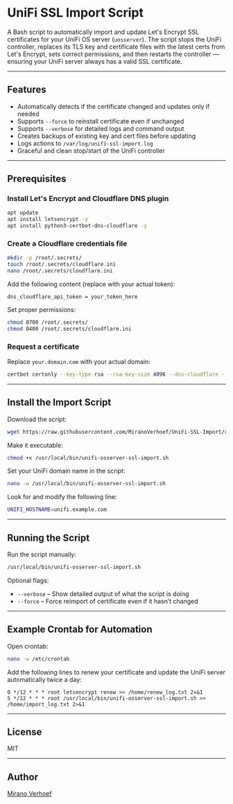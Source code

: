 # UniFi SSL Import Script

A Bash script to automatically import and update Let's Encrypt SSL certificates for your UniFi OS server (`uosserver`). The script stops the UniFi controller, replaces its TLS key and certificate files with the latest certs from Let's Encrypt, sets correct permissions, and then restarts the controller — ensuring your UniFi server always has a valid SSL certificate.

---

## Features

- Automatically detects if the certificate changed and updates only if needed
- Supports `--force` to reinstall certificate even if unchanged
- Supports `--verbose` for detailed logs and command output
- Creates backups of existing key and cert files before updating
- Logs actions to `/var/log/unifi-ssl-import.log`
- Graceful and clean stop/start of the UniFi controller

---

## Prerequisites

### Install Let's Encrypt and Cloudflare DNS plugin

```bash
apt update
apt install letsencrypt -y
apt install python3-certbot-dns-cloudflare -y
```

### Create a Cloudflare credentials file

```bash
mkdir -p /root/.secrets/
touch /root/.secrets/cloudflare.ini
nano /root/.secrets/cloudflare.ini
```

Add the following content (replace with your actual token):

```
dns_cloudflare_api_token = your_token_here
```

Set proper permissions:

```bash
chmod 0700 /root/.secrets/
chmod 0400 /root/.secrets/cloudflare.ini
```

### Request a certificate

Replace `your.domain.com` with your actual domain:

```bash
certbot certonly --key-type rsa --rsa-key-size 4096 --dns-cloudflare --dns-cloudflare-credentials /root/.secrets/cloudflare.ini -d your.domain.com --preferred-challenges dns-01
```

---

## Install the Import Script

Download the script:

```bash
wget https://raw.githubusercontent.com/MiranoVerhoef/UniFi-SSL-Import/refs/heads/main/unifi-osserver-ssl-import -O /usr/local/bin/unifi-osserver-ssl-import.sh
```

Make it executable:

```bash
chmod +x /usr/local/bin/unifi-osserver-ssl-import.sh
```

Set your UniFi domain name in the script:

```bash
nano -w /usr/local/bin/unifi-osserver-ssl-import.sh
```

Look for and modify the following line:

```bash
UNIFI_HOSTNAME=unifi.example.com
```

---

## Running the Script

Run the script manually:

```bash
/usr/local/bin/unifi-osserver-ssl-import.sh
```

Optional flags:
- `--verbose` – Show detailed output of what the script is doing
- `--force` – Force reimport of certificate even if it hasn’t changed

---

## Example Crontab for Automation

Open crontab:

```bash
nano -w /etc/crontab
```

Add the following lines to renew your certificate and update the UniFi server automatically twice a day:

```cron
0 */12 * * * root letsencrypt renew >> /home/renew_log.txt 2>&1
5 */12 * * * root /usr/local/bin/unifi-osserver-ssl-import.sh >> /home/import_log.txt 2>&1
```

---

## License

MIT

---

## Author

[Mirano Verhoef](https://github.com/MiranoVerhoef)
